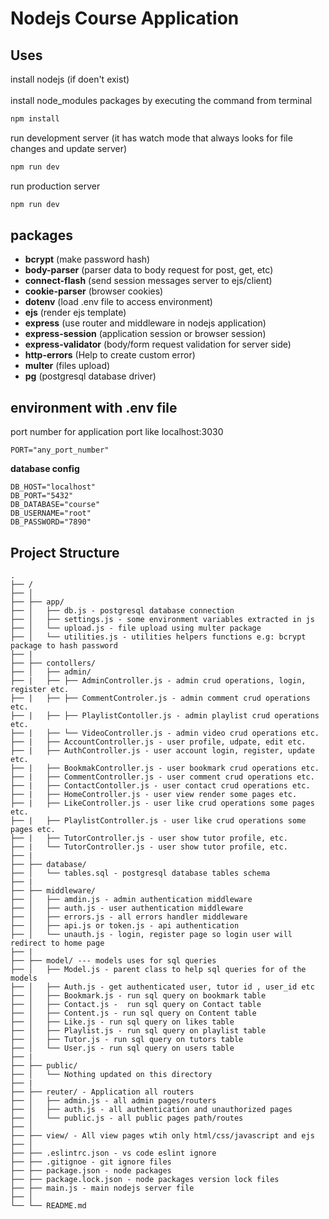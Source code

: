 # Nodejs Course Application

## Uses
install nodejs (if doen't exist) <br> <br>
install node_modules packages by executing the command from terminal
```sh
npm install 
```

run development server (it has watch mode that always looks for file changes and update server)
```sh
npm run dev 
```

run production server
```sh
npm run dev 
```


## packages

- **bcrypt** (make password hash)
- **body-parser** (parser data to body request for post, get, etc)
- **connect-flash** (send session messages server to ejs/client)
- **cookie-parser** (browser cookies)
- **dotenv** (load .env file to access environment)
- **ejs** (render ejs template)
- **express** (use router and middleware in nodejs application)
- **express-session** (application session or browser session)
- **express-validator** (body/form request validation for server side)
- **http-errors** (Help to create custom error)
- **multer** (files upload)
- **pg** (postgresql database driver)


## environment with .env file
port number for application port like localhost:3030
```.env
PORT="any_port_number"
```
**database config**
```.env
DB_HOST="localhost"
DB_PORT="5432"
DB_DATABASE="course"
DB_USERNAME="root"
DB_PASSWORD="7890"
```

## Project Structure
```
.
├── /
├── │
├── ├── app/
├── │   ├── db.js - postgresql database connection
├── │   ├── settings.js - some environment variables extracted in js
├── │   └── upload.js - file upload using multer package
├── │   └── utilities.js - utilities helpers functions e.g: bcrypt package to hash password
├── |
├── ├── contollers/
├── │   ├── admin/
├── |   ├── ├── AdminController.js - admin crud operations, login, register etc.
├── |   ├── ├── CommentControler.js - admin comment crud operations etc.
├── |   ├── ├── PlaylistContoller.js - admin playlist crud operations etc.
├── |   ├── └── VideoController.js - admin video crud operations etc.
├── |   ├── AccountController.js - user profile, udpate, edit etc.
├── |   ├── AuthController.js - user account login, register, update etc.
├── |   ├── BookmakController.js - user bookmark crud operations etc.
├── |   ├── CommentController.js - user comment crud operations etc.
├── |   ├── ContactContoller.js - user contact crud operations etc.
├── |   ├── HomeController.js - user view render some pages etc.
├── |   ├── LikeController.js - user like crud operations some pages etc.
├── |   ├── PlaylistController.js - user like crud operations some pages etc.
├── |   ├── TutorController.js - user show tutor profile, etc.
├── |   └── TutorController.js - user show tutor profile, etc.
├── |
├── ├── database/
├── │   └── tables.sql - postgresql database tables schema
├── |
├── ├── middleware/
├── │   ├── amdin.js - admin authentication middleware
├── │   ├── auth.js - user authentication middleware
├── │   ├── errors.js - all errors handler middleware
├── │   ├── api.js or token.js - api authentication
├── │   └── unauth.js - login, register page so login user will redirect to home page
├── |
├── ├── model/ --- models uses for sql queries
├── │   ├── Model.js - parent class to help sql queries for of the models
├── │   ├── Auth.js - get authenticated user, tutor id , user_id etc
├── │   ├── Bookmark.js - run sql query on bookmark table
├── │   ├── Contact.js -  run sql query on Contact table
├── │   ├── Content.js - run sql query on Content table
├── │   ├── Like.js - run sql query on likes table
├── │   ├── Playlist.js - run sql query on playlist table
├── │   ├── Tutor.js - run sql query on tutors table
├── │   └── User.js - run sql query on users table
├── |
├── ├── public/ 
├── │   └── Nothing updated on this directory 
├── |
├── ├── reuter/ - Application all routers
├── │   ├── admin.js - all admin pages/routers
├── │   ├── auth.js - all authentication and unauthorized pages
├── │   └── public.js - all public pages path/routes
├── │
├── ├── view/ - All view pages wtih only html/css/javascript and ejs
├── │
├── ├── .eslintrc.json - vs code eslint ignore
├── ├── .gitignoe - git ignore files
├── ├── package.json - node packages
├── ├── package.lock.json - node packages version lock files
├── ├── main.js - main nodejs server file
├── │
└── └── README.md
```
